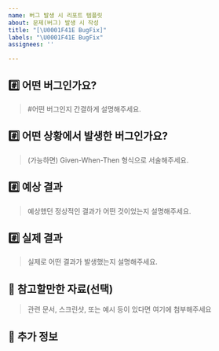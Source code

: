 ```yaml
---
name: 버그 발생 시 리포트 템플릿
about: 문제(버그) 발생 시 작성
title: "[\U0001F41E BugFix]"
labels: "\U0001F41E BugFix"
assignees: ''

---
```


## #️⃣ 어떤 버그인가요?

> #어떤 버그인지 간결하게 설명해주세요.

## #️⃣ 어떤 상황에서 발생한 버그인가요?

> (가능하면) Given-When-Then 형식으로 서술해주세요.

## #️⃣ 예상 결과

> 예상했던 정상적인 결과가 어떤 것이었는지 설명해주세요.

## #️⃣ 실제 결과

> 실제로 어떤 결과가 발생했는지 설명해주세요.

## 📎 참고할만한 자료(선택)

> 관련 문서, 스크린샷, 또는 예시 등이 있다면 여기에 첨부해주세요

## 📌 추가 정보
<!-- 로그나 스크린샷, 참조 링크 등을 첨부하세요. -->
